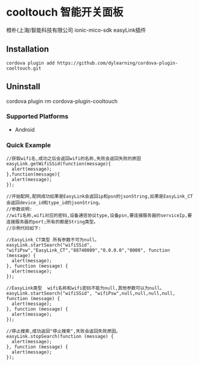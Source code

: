 # cooltouch 智能开关面板
   橙朴(上海)智能科技有限公司
   ionic-mico-sdk easyLink插件

## Installation

    cordova plugin add https://github.com/dylearning/cordova-plugin-cooltouch.git

## Uninstall
   cordova plugin rm cordova-plugin-cooltouch
    
### Supported Platforms
- Android

### Quick Example
    //获取wifi名,成功之后会返回wifi的名称,失败会返回失败的原因
    easyLink.getWifiSSid(function(message){
      alert(message);
    },function(message){
      alert(message);
    });
    
    //开始配网,配网成功如果是EasyLink会返回ip和psn的jsonString,如果是EasyLink_CT会返回device_id和type_id的jsonString。
    //参数说明:
    //wifi名称,wifi对应的密码,设备通信协议type,设备psn,要连接服务器的serviceIp,要连接服务器的port;所有的都是String类型。
    //示例代码如下:
    
    //EasyLink_CT类型 所有参数不可为null。
    easyLink.startSearch("wifiSSid", "wifiPsw","EasyLink_CT","88740009","0.0.0.0","0000", function (message) {
      alert(message);
    }, function (message) {
      alert(message);
    });
    
    //EasyLink类型  wifi名称和wifi密码不能为null,其他参数可以为null。
    easyLink.startSearch("wifiSSid", "wifiPsw",null,null,null,null, function (message) {
      alert(message);
    }, function (message) {
      alert(message);
    });

    //停止搜索,成功返回"停止搜索",失败会返回失败原因。
    easyLink.stopSearch(function (message) {
      alert(message);
    }, function (message) {
      alert(message);
    });
